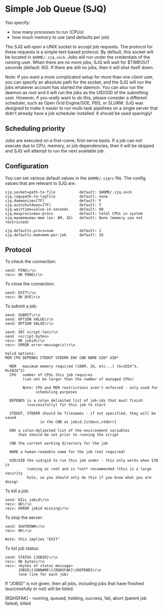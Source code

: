 Simple Job Queue (SJQ)
====
You specify:
  - how many processes to run (CPUs)
  - how much memory to use
    (and defaults per job) 

The SJQ will open a UNIX socket to accept job requests. The protocol for these
requests is a simple text-based protocol. By default, this socket will be
located in `$HOME/.sjq.sock`. Jobs will run under the credentials of the 
running user. When there are no more jobs, SJQ will wait for $TIMEOUT
seconds (default: 60). If there are still no jobs, then it will shut itself
down.

Note: If you want a more complicated setup for more than one client user, you
can  specify an absolute path for the socket, and the SJQ will run the jobs
whatever account has started the daemon. You can also run the daemon as root
and it will run the jobs as the UID/GID of the submitting user. However, if
you *really* want to do this, please consider a different scheduler, such as
Open Grid Engine/SGE, PBS, or SLURM. SJQ was designed to make it easier to run
multi-task pipelines on a single server that didn't already have a job
scheduler installed. It should be used sparingly!

Scheduling priority
-------------------
Jobs are executed on a first-come, first-serve basis. If a job can not execute
due to CPU, memory, or job dependencies, then it will be skipped and SJQ will
attempt to run the next available job.


Configuration
-------------
You can set various default values in the `$HOME/.sjqrc` file. The config
values that are relevant to SJQ are:

    sjq.socket=path-to-file           default: $HOME/.sjq.sock
    sjq.log=path-to-logfile           default: none
    sjq.daemonize=[TF]                default: F
    sjq.autoshutdown=[TF]             default: T
    sjq.waittime=value-in-seconds     default: 60
    sjq.maxprocs=max-procs            default: total CPUs in system
    sjq.maxmem=max-mem (ex: 8M, 2G)   default: None (memory use not restricted)

    sjq.defaults.procs=num            default: 1
    sjq.defaults.mem=mem-per-job      default: 2G


Protocol
--------

To check the connection: 

    send: PING\r\n
    recv: OK PONG\r\n

To close the connection: 

    send: EXIT\r\n
    recv: OK BYE\r\n

To submit a job:

    send: SUBMIT\r\n
    send: OPTION VALUE\r\n
    send: OPTION VALUE\r\n
          ...
    send: SRC script-len\r\n
    send  <script-bytes>
    recv: OK jobid\r\n
    recv: ERROR error-message(s)\r\n

    Valid options:
    MEM CPU DEPENDS STDOUT STDERR ENV CWD NAME UID* GID*

      MEM   maximum memory required (100M, 2G, etc...) (G=1024^3, M=1024^2)
      CPU   number of CPUs this job requires
            (can not be larger than the number of managed CPUs)

            Note: CPU and MEM restrictions aren't enforced - only used for
                  scheduling purposes

      DEPENDS is a colon delimited list of job-ids that must finish
              (successfully) for this job to start

      STDOUT, STDERR should be filenames - if not specified, they will be saved
                    in the CWD as jobid.{stdout,stderr}

      ENV a colon-delimited list of the environment variables 
          that should be set prior to running the script

      CWD the current working directory for the job

      NAME a human-readable name for the job (not required)

      UID/GID the uid/gid to run this job under - this only works when SJQ is
              running as root and is *not* recommended (this is a large security
              hole, so you should only do this if you know what you are doing)


To kill a job:

    send: KILL jobid\r\n
    recv: OK\r\n
    recv: ERROR jobid missing\r\n

To stop the server:

    send: SHUTDOWN\r\n
    recv: OK\r\n

    Note: this implies "EXIT"

To list job status:

    send: STATUS {JOBID}\r\n
    recv: OK bytes\r\n
    recv: <bytes of status message>
          JOBID\tJOBNAME\t[RQHSFAK]\tDEPENDS\r\n
          (one line for each job)

If "JOBID" is not given, then all jobs, including jobs that have finished
(successfully or not) will be listed.

[RQHSFAK] - running, queued, holding, success, fail, abort (parent job failed), killed

